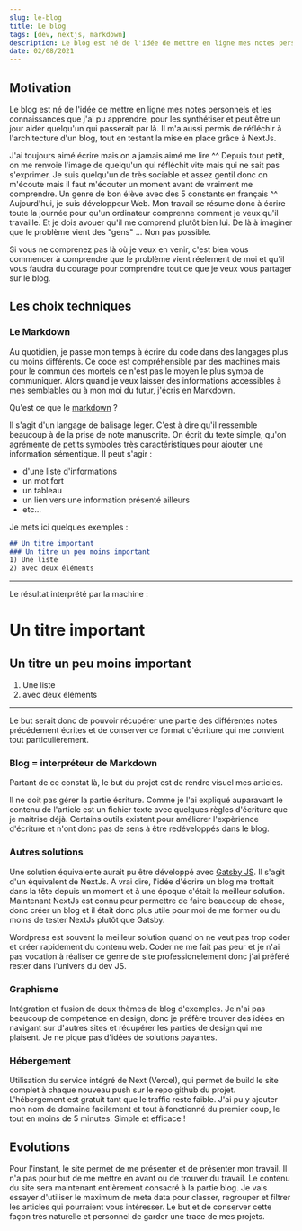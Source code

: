 ```yaml
---
slug: le-blog
title: Le blog
tags: [dev, nextjs, markdown]
description: Le blog est né de l'idée de mettre en ligne mes notes personnels et les connaissances que j'ai pu apprendre, pour les synthétiser et peut être un jour aider quelqu'un qui passerait par là. Il m'a aussi permis de réfléchir à l'architecture d'un blog, tout en testant la mise en place grâce à NextJs.
date: 02/08/2021
---
```


## Motivation

Le blog est né de l'idée de mettre en ligne mes notes personnels et les connaissances que j'ai pu apprendre, pour les synthétiser et peut être un jour aider quelqu'un qui passerait par là. Il m'a aussi permis de réfléchir à l'architecture d'un blog, tout en testant la mise en place grâce à NextJs.

J'ai toujours aimé écrire mais on a jamais aimé me lire ^^ Depuis tout petit, on me renvoie l'image de quelqu'un qui réfléchit vite mais qui ne sait pas s'exprimer. Je suis quelqu'un de très sociable et assez gentil donc on m'écoute mais il faut m'écouter un moment avant de vraiment me comprendre. Un genre de bon élève avec des 5 constants en français ^^
Aujourd'hui, je suis développeur Web. Mon travail se résume donc à écrire toute la journée pour qu'un ordinateur comprenne comment je veux qu'il travaille. Et je dois avouer qu'il me comprend plutôt bien lui. De là à imaginer que le problème vient des "gens" ... Non pas possible.

Si vous ne comprenez pas là où je veux en venir, c'est bien vous commencer à comprendre que le problème vient réelement de moi et qu'il vous faudra du courage pour comprendre tout ce que je veux vous partager sur le blog.

## Les choix techniques 

### Le Markdown

Au quotidien, je passe mon temps à écrire du code dans des langages plus ou moins différents. Ce code est compréhensible par des machines mais pour le commun des mortels ce n'est pas le moyen le plus sympa de communiquer. Alors quand je veux laisser des informations accessibles à mes semblables ou à mon moi du futur, j'écris en Markdown.

Qu'est ce que le [markdown](https://fr.wikipedia.org/wiki/Markdown) ?

Il s'agit d'un langage de balisage léger. C'est à dire qu'il ressemble beaucoup à de la prise de note manuscrite. On écrit du texte simple, qu'on agrémente de petits symboles très caractéristiques pour ajouter une information sémentique. 
Il peut s'agir :
- d'une liste d'informations
- un mot fort
- un tableau 
- un lien vers une information présenté ailleurs
- etc... 

Je mets ici quelques exemples :

```md
## Un titre important
### Un titre un peu moins important
1) Une liste 
2) avec deux éléments
```

---

Le résultat interprété par la machine :

# Un titre important
## Un titre un peu moins important
1) Une liste 
2) avec deux éléments

---

Le but serait donc de pouvoir récupérer une partie des différentes notes précédement écrites et de conserver ce format d'écriture qui me convient tout particulièrement.

### Blog = interpréteur de Markdown

Partant de ce constat là, le but du projet est de rendre visuel mes articles. 

Il ne doit pas gérer la partie écriture. Comme je l'ai expliqué auparavant le contenu de l'article est un fichier texte avec quelques règles d'écriture que je maitrise déjà. Certains outils existent pour améliorer l'expèrience d'écriture et n'ont donc pas de sens à être redéveloppés dans le blog.

### Autres solutions

Une solution équivalente aurait pu être développé avec [Gatsby JS](https://www.gatsbyjs.com). Il s'agit d'un équivalent de NextJs. A vrai dire, l'idée d'écrire un blog me trottait dans la tête depuis un moment et à une époque c'était la meilleur solution. Maintenant NextJs est connu pour permettre de faire beaucoup de chose, donc créer un blog et il était donc plus utile pour moi de me former ou du moins de tester NextJs plutôt que Gatsby.

Wordpress est souvent la meilleur solution quand on ne veut pas trop coder et créer rapidement du contenu web. Coder ne me fait pas peur et je n'ai pas vocation à réaliser ce genre de site professionelement donc j'ai préféré rester dans l'univers du dev JS.

### Graphisme

Intégration et fusion de deux thèmes de blog d'exemples. Je n'ai pas beaucoup de compétence en design, donc je préfère trouver des idées en navigant sur d'autres sites et récupérer les parties de design qui me plaisent. Je ne pique pas d'idées de solutions payantes.

### Hébergement

Utilisation du service intégré de Next (Vercel), qui permet de build le site complet à chaque nouveau push sur le repo github du projet.
L'hébergement est gratuit tant que le traffic reste faible. J'ai pu y ajouter mon nom de domaine facilement et tout à fonctionné du premier coup, le tout en moins de 5 minutes. Simple et efficace !

## Evolutions

Pour l'instant, le site permet de me présenter et de présenter mon travail. Il n'a pas pour but de me mettre en avant ou de trouver du travail. Le contenu du site sera maintenant entièrement consacré à la partie blog. Je vais essayer d'utiliser le maximum de meta data pour classer, regrouper et filtrer les articles qui pourraient vous intéresser. Le but et de conserver cette façon très naturelle et personnel de garder une trace de mes projets.